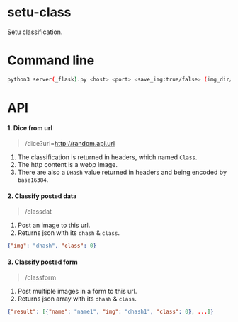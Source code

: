 # setu-class
Setu classification.

# Command line
```bash
python3 server(_flask).py <host> <port> <save_img:true/false> (img_dir/server_uid)
```

# API

#### 1. Dice from url
> /dice?url=http://random.api.url

1. The classification is returned in headers, which named `Class`.
2. The http content is a webp image.
3. There are also a `DHash` value returned in headers and being encoded by `base16384`.

#### 2. Classify posted data
> /classdat

1. Post an image to this url.
2. Returns json with its `dhash` & `class`.

```json
{"img": "dhash", "class": 0}
```

#### 3. Classify posted form
> /classform

1. Post multiple images in a form to this url.
2. Returns json array with its `dhash` & `class`.

```json
{"result": [{"name": "name1", "img": "dhash1", "class": 0}, ...]}
```